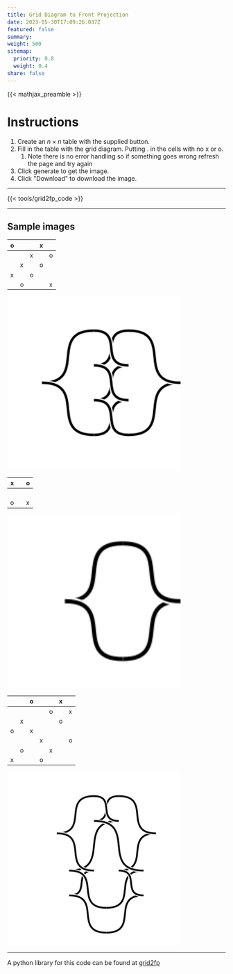 ```yaml
---
title: Grid Diagram to Front Projection
date: 2023-05-30T17:09:26.037Z
featured: false
summary:
weight: 500
sitemap:
  priority: 0.8
  weight: 0.4
share: false
---
```


{{< mathjax_preamble >}}

# Instructions

1. Create an $n\times n$ table with the supplied button.
2. Fill in the table with the grid diagram. Putting . in the cells with no x or o.
   1. Note there is no error handling so if something goes wrong refresh the page and try again
3. Click generate to get the image.
4. Click "Download" to download the image.

---

{{< tools/grid2fp_code >}}

---

## Sample images


|o| | |x| |
|-|-|-|-|-|
| | |x| |o|
| |x| |o| |
|x| |o| | |
| |o| | |x|


<img  style="width:400px;height:auto" src="https://raw.githubusercontent.com/Joecstarr/grid2fp/main/test/trefoil.svg"/>


|x| |o|
|-|-|-|
|‎| | |
|o| |x|

<img  style="width:400px;height:auto" src="https://raw.githubusercontent.com/Joecstarr/grid2fp/main/test/un.svg"/>


|‎| |o| | |x| |
|-|-|-|-|-|-|-|
| | | | |o| |x|
| |x| | | |o| |
|o| |x| | | | |
| | | |x| | |o|
| |o| | |x| | |
|x| | |o| | | |

<img  style="width:400px;height:auto" src="https://raw.githubusercontent.com/Joecstarr/grid2fp/main/test/fig1_from_paper.svg"/>


---

A python library for this code can be found at [grid2fp](https://pypi.org/project/grid2fp/)